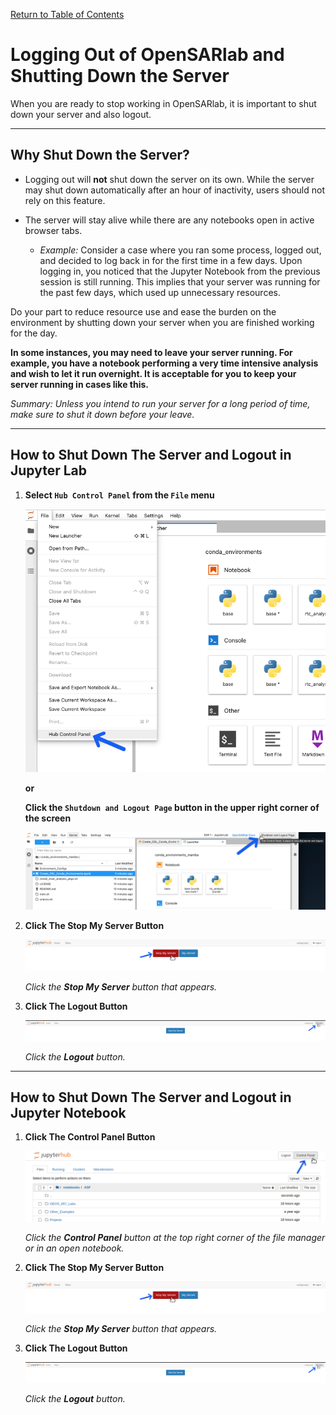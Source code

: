 [Return to Table of Contents](../user.md)

# Logging Out of OpenSARlab and Shutting Down the Server

When you are ready to stop working in OpenSARlab, it is important to shut down
your server and also logout.

---

## Why Shut Down the Server?

<!--  in future, include docs regarding auto shutdown and reference it here -->

- Logging out will **not** shut down the server on its own. While the server may
shut down automatically after an hour of inactivity, users should not rely on
this feature.

- The server will stay alive while there are any notebooks open in active
browser tabs.
  - *Example:* Consider a case where you ran some process, logged out, and
  decided to log back in for the first time in a few days. Upon logging in,
  you noticed that the Jupyter Notebook from the previous session is still
  running. This implies that your server was running for the past few days,
  which used up unnecessary resources.

Do your part to reduce resource use and ease the burden on the environment by
shutting down your server when you are finished working for the day.

**In some instances, you may need to leave your server running. For example, you
have a notebook performing a very time intensive analysis and wish to let it run
overnight. It is acceptable for you to keep your server running in cases like this.**

*Summary: Unless you intend to run your server for a long period of time, make
sure to shut it down before your leave.*

---

## How to Shut Down The Server and Logout in Jupyter Lab

1. **Select `Hub Control Panel` from the `File` menu**

    ![Select Hub Control Panel from the File menu](../assets/jlab_hub_control.png)

    **or**

    **Click the `Shutdown and Logout Page` button in the upper right corner of
    the screen**

    ![Click the Shutdown and Logout Page button in the upper right corner of the screen](../assets/shutdown_logout.png)

1. **Click The Stop My Server Button**

    ![Click the Stop My Server button](../assets/stop_my_server.png)

    *Click the **Stop My Server** button that appears.*

1. **Click The Logout Button**

    ![Click the Logout button](../assets/logout_2.png)

    *Click the **Logout** button.*

---

## How to Shut Down The Server and Logout in Jupyter Notebook

1. **Click The Control Panel Button**

    ![Click the Control Panel button](../assets/control_panel.png)

    *Click the **Control Panel** button at the top right corner of the file manager
    or in an open notebook.*

1. **Click The Stop My Server Button**

    ![Click the Stop My Server button](../assets/stop_my_server.png)

    *Click the **Stop My Server** button that appears.*

1. **Click The Logout Button**

    ![Click the Logout button](../assets/logout_2.png)

    *Click the **Logout** button.*
